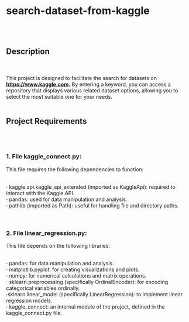 # search-dataset-from-kaggle
<br><br>
## Description
<br><br>
This project is designed to facilitate the search for datasets on **https://www.kaggle.com.** By entering a keyword, you can access a repository that displays various related dataset options, allowing you to select the most suitable one for your needs.<br><br>

## Project Requirements
<br><br>
### 1. File kaggle_connect.py:<br>
This file requires the following dependencies to function:<br><br>

· kaggle.api.kaggle_api_extended (imported as KaggleApi): required to interact with the Kaggle API.<br>
· pandas: used for data manipulation and analysis.<br>
· pathlib (imported as Path): useful for handling file and directory paths.<br>
<br><br>
### 2. File linear_regression.py:<br>
This file depends on the following libraries:<br><br>

· pandas: for data manipulation and analysis.<br>
· matplotlib.pyplot: for creating visualizations and plots.<br>
· numpy: for numerical calculations and matrix operations.<br>
· sklearn.preprocessing (specifically OrdinalEncoder): for encoding categorical variables ordinally.<br>
·sklearn.linear_model (specifically LinearRegression): to implement linear regression models.<br>
· kaggle_connect: an internal module of the project, defined in the kaggle_connect.py file.<br>